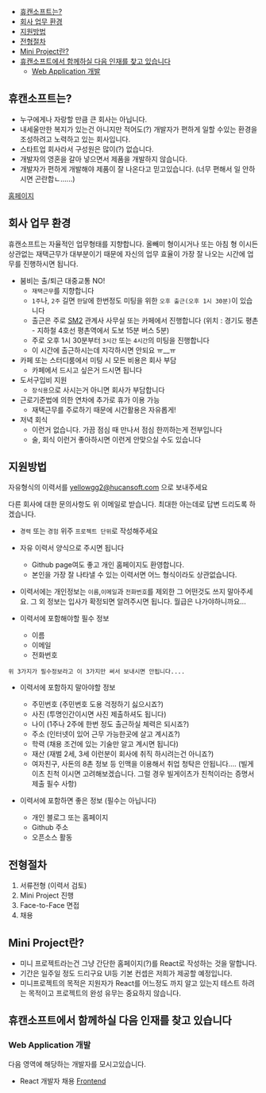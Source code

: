 <!-- TOC -->

- [휴캔소프트는?](#휴캔소프트는)
- [회사 업무 환경](#회사-업무-환경)
- [지원방법](#지원방법)
- [전형절차](#전형절차)
- [Mini Project란?](#mini-project란)
- [휴캔소프트에서 함께하실 다음 인재를 찾고 있습니다](#휴캔소프트에서-함께하실-다음-인재를-찾고-있습니다)
  - [Web Application 개발](#web-application-개발)

<!-- /TOC -->

## 휴캔소프트는?

- 누구에게나 자랑할 만큼 큰 회사는 아닙니다.
- 내세울만한 복지가 있는건 아니지만 적어도(?) 개발자가 편하게 일할 수있는 환경을 조성하려고 노력하고 있는 회사입니다.
- 스타트업 회사라서 구성원은 많이(?) 없습니다.
- 개발자의 영혼을 갈아 넣으면서 제품을 개발하지 않습니다.
- 개발자가 편하게 개발해야 제품이 잘 나온다고 믿고있습니다. (너무 편해서 일 안하시면 곤란합ㄴ......)

[홈페이지](https://www.a-sonic.com/)

## 회사 업무 환경

휴캔소프트는 자율적인 업무형태를 지향합니다. 올빼미 형이시거나 또는 아침 형 이시든 상관없는 재택근무가 대부분이기 때문에 자신의 업무 효율이 가장 잘 나오는 시간에 업무를 진행하시면 됩니다.

- 붐비는 출/퇴근 대중교통 NO!
  - `재택근무`를 지향합니다
  - `1주`나, `2주` 길면 `한달`에 한번정도 미팅을 위한 `오후 출근(오후 1시 30분)`이 있습니다
  - 출근은 주로 [SM2](http://sm2net.co.kr/) 관계사 사무실 또는 카페에서 진행합니다 (위치 : 경기도 평촌 - 지하철 4호선 평촌역에서 도보 15분 버스 5분)
  - 주로 오후 1시 30분부터 `3시간` 또는 `4시간`의 미팅을 진행합니다
  - 이 시간에 출근하시는데 지각하시면 안되요 ㅠ\_\_ㅠ
- 카페 또는 스터디룸에서 미팅 시 모든 비용은 회사 부담
  - 카페에서 드시고 싶은거 드시면 됩니다
- 도서구입비 지원
  - `장식용`으로 사시는거 아니면 회사가 부담합니다
- 근로기준법에 의한 연차에 추가로 휴가 이용 가능
  - 재택근무를 주로하기 때문에 시간활용은 자유롭게!
- 저녁 회식
  - 이런거 없습니다. 가끔 점심 때 만나서 점심 한끼하는게 전부입니다
  - 술, 회식 이런거 좋아하시면 이런게 안맞으실 수도 있습니다

## 지원방법

자유형식의 이력서를 yellowgg2@hucansoft.com 으로 보내주세요

다른 회사에 대한 문의사항도 위 이메일로 받습니다. 최대한 아는데로 답변 드리도록 하겠습니다.

- `경력` 또는 `경험` 위주 `프로젝트 단위`로 작성해주세요
- 자유 이력서 양식으로 주시면 됩니다
  - Github page여도 좋고 개인 홈페이지도 환영합니다.
  - 본인을 가장 잘 나타낼 수 있는 이력서면 어느 형식이라도 상관없습니다.
- 이력서에는 개인정보는 `이름`,`이메일`과 `전화번호`를 제외한 그 어떤것도 쓰지 말아주세요. 그 외 정보는 입사가 확정되면 알려주시면 됩니다. 월급은 나가야하니까요...

- 이력서에 포함해야할 필수 정보

  - 이름
  - 이메일
  - 전화번호

`위 3가지가 필수정보라고 이 3가지만 써서 보내시면 안됩니다....`

- 이력서에 포함하지 말아야할 정보

  - 주민번호 (주민번호 도용 걱정하기 싫으시죠?)
  - 사진 (투명인간이시면 사진 제출하셔도 됩니다)
  - 나이 (1주나 2주에 한번 정도 출근하실 체력은 되시죠?)
  - 주소 (인터넷이 있어 근무 가능한곳에 살고 계시죠?)
  - 학력 (채용 조건에 있는 기술만 알고 계시면 됩니다)
  - 재산 (재벌 2세, 3세 이런분이 회사에 취직 하시려는건 아니죠?)
  - 여자친구, 사돈의 8촌 정보 등 인맥을 이용해서 취업 청탁은 안됩니다.... (빌게이츠 친척 이시면 고려해보겠습니다. 그럴 경우 빌게이츠가 친척이라는 증명서 제출 필수 사항)

- 이력서에 포함하면 좋은 정보 (필수는 아닙니다)
  - 개인 블로그 또는 홈페이지
  - Github 주소
  - 오픈소스 활동

## 전형절차

1. 서류전형 (이력서 검토)
2. Mini Project 진행
3. Face-to-Face 면접
4. 채용

## Mini Project란?

- 미니 프로젝트라는건 그냥 간단한 홈페이지(?)를 React로 작성하는 것을 말합니다.
- 기간은 일주일 정도 드리구요 UI등 기본 컨셉은 저희가 제공할 예정입니다.
- 미니프로젝트의 목적은 지원자가 React를 어느정도 까지 알고 있는지 테스트 하려는 목적이고 프로젝트의 완성 유무는 중요하지 않습니다.

## 휴캔소프트에서 함께하실 다음 인재를 찾고 있습니다

### Web Application 개발

다음 영역에 해당하는 개발자를 모시고있습니다.

- React 개발자 채용 [Frontend](frontend.md)
